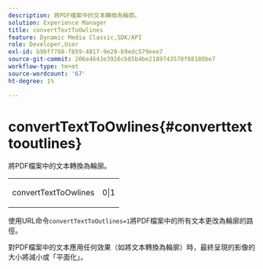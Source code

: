 ```yaml
---
description: 將PDF檔案中的文本轉換為輪廓。
solution: Experience Manager
title: convertTextToOwlines
feature: Dynamic Media Classic,SDK/API
role: Developer,User
exl-id: b9bff788-f859-4817-9e29-b9edc579eee7
source-git-commit: 206e4643e3926cb85b4be2189743578f88180be7
workflow-type: tm+mt
source-wordcount: '67'
ht-degree: 1%

---
```


# convertTextToOwlines{#converttexttooutlines}

將PDF檔案中的文本轉換為輪廓。

<table id="simpletable_FDE0D8786BC747AF87A336452500E695"> 
 <tr class="strow"> 
  <td class="stentry"> <p><span class="codeph"> convertTextToOwlines</span> </p> </td> 
  <td class="stentry"> <p>0|1 </p></td> 
 </tr> 
</table>

使用URL命令`convertTextToOutlines=1`將PDF檔案中的所有文本更改為輪廓的路徑。

對PDF檔案中的文本應用任何效果（如將文本轉換為輪廓）時，最終呈現的影像的大小將減小或「平面化」。
